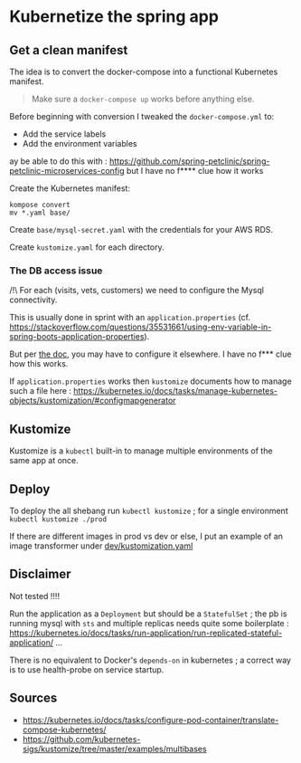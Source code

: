 # Kubernetize the spring app

## Get a clean manifest
The idea is to convert the docker-compose into a functional Kubernetes manifest.

> Make sure a `docker-compose up` works before anything else.

Before beginning with conversion I tweaked the `docker-compose.yml` to:
- Add the service labels
- Add the environment variables

ay be able to do this with : https://github.com/spring-petclinic/spring-petclinic-microservices-config but I have no f**** clue how it works

Create the Kubernetes manifest:
```shell
kompose convert
mv *.yaml base/
```

Create `base/mysql-secret.yaml` with the credentials for your AWS RDS.

Create `kustomize.yaml` for each directory.

### The DB access issue

/!\ For each (visits, vets, customers) we need to configure the Mysql connectivity.

This is usually done in sprint with an `application.properties` (cf. https://stackoverflow.com/questions/35531661/using-env-variable-in-spring-boots-application-properties).

But per [the doc](https://github.com/Riduidel/spring-petclinic-microservices/tree/POEI#use-the-spring-mysql-profile), you may have to configure it elsewhere. I have no f*** clue how this works.

If `application.properties` works then `kustomize` documents how to manage such a file here : https://kubernetes.io/docs/tasks/manage-kubernetes-objects/kustomization/#configmapgenerator

## Kustomize
Kustomize is a `kubectl` built-in to manage multiple environments of the same app at once.

## Deploy
To deploy the all shebang run `kubectl kustomize` ; for a single environment `kubectl kustomize ./prod`

If there are different images in prod vs dev or else, I put an example of an image transformer under [dev/kustomization.yaml](dev/kustomization.yaml)

## Disclaimer

Not tested !!!!

Run the application as a `Deployment` but should be a `StatefulSet` ; the pb is running mysql with `sts` and multiple replicas needs quite some boilerplate : https://kubernetes.io/docs/tasks/run-application/run-replicated-stateful-application/ ...

There is no equivalent to Docker's `depends-on` in kubernetes ; a correct way is to use health-probe on service startup.

## Sources
- https://kubernetes.io/docs/tasks/configure-pod-container/translate-compose-kubernetes/
- https://github.com/kubernetes-sigs/kustomize/tree/master/examples/multibases
